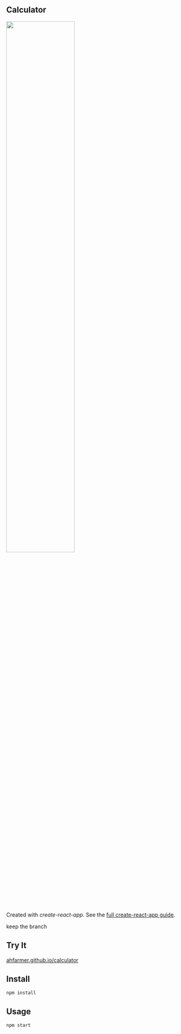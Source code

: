 Calculator
---
<img src="Logotype primary.png" width="60%" height="60%" />

Created with *create-react-app*. See the [full create-react-app guide](https://github.com/facebookincubator/create-react-app/blob/master/packages/react-scripts/template/README.md).

keep the branch

Try It
---

[ahfarmer.github.io/calculator](https://ahfarmer.github.io/calculator/)



Install
---

`npm install`



Usage
---

`npm start`
